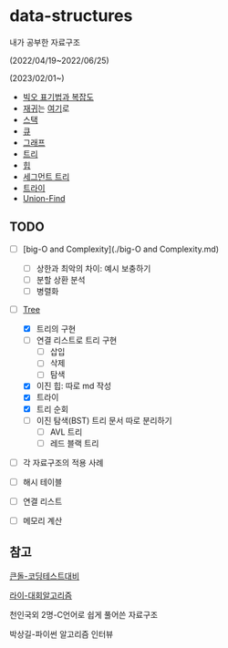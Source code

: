# data-structures

내가 공부한 자료구조

(2022/04/19~2022/06/25)

(2023/02/01~)

- [빅오 표기법과 복잡도](https://github.com/leegwae/data-structure/blob/main/big-O%20and%20Complexity.md)
- [재귀](https://github.com/leegwae/data-structure)는 [여기](https://github.com/leegwae/data-structure/blob/main/Recursion.md)로
- [스택](https://github.com/leegwae/data-structures/blob/main/Stack.md)
- [큐](https://github.com/leegwae/data-structures/blob/main/Queue.md)
- [그래프](https://github.com/leegwae/data-structures/blob/main/Graph.md)
- [트리](https://github.com/leegwae/data-structures/blob/main/Tree.md)
- [힙](https://github.com/leegwae/data-structures/blob/main/Heap.md)
- [세그먼트 트리](https://github.com/leegwae/data-structures/blob/main/Segment%20Tree.md)
- [트라이](https://github.com/leegwae/data-structures/blob/main/Trie.md)
- [Union-Find](https://github.com/leegwae/data-structures/blob/main/Union-Find.md)



## TODO

- [ ] [big-O and Complexity](./big-O and Complexity.md)
  - [ ] 상한과 최악의 차이: 예시 보충하기
  - [ ] 분할 상환 분석
  - [ ] 병렬화
- [ ] [Tree](./Tree.md)
  - [x] 트리의 구현
  - [ ] 연결 리스트로 트리 구현
    - [ ] 삽입
    - [ ] 삭제
    - [ ] 탐색
  - [x] 이진 힙: 따로 md 작성
  - [x] 트라이
  - [x] 트리 순회
  - [ ] 이진 탐색(BST) 트리 문서 따로 분리하기
    - [ ] AVL 트리
    - [ ] 레드 블랙 트리
- [ ] 각 자료구조의 적용 사례
- [ ] 해시 테이블
- [ ] 연결 리스트
- [ ] 메모리 계산




## 참고

[큰돌-코딩테스트대비](https://blog.naver.com/jhc9639/222283814653)

[라이-대회알고리즘](https://blog.naver.com/kks227/220769859177)

천인국외 2명-C언어로 쉽게 풀어쓴 자료구조

박상길-파이썬 알고리즘 인터뷰
